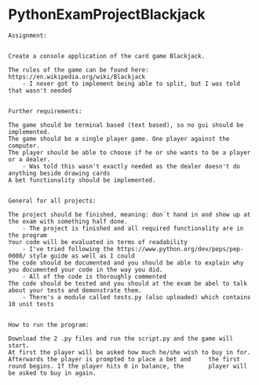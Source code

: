 # PythonExamProjectBlackjack

    Assignment:
    
    
    Create a console application of the card game Blackjack.
    
    The rules of the game can be found here: https://en.wikipedia.org/wiki/Blackjack
        - I never got to implement being able to split, but I was told that wasn't needed


    Further requirements:
    
    The game should be terminal based (text based), so no gui should be implemented. 
    The game should be a single player game. One player against the computer.
    The player should be able to choose if he or she wants to be a player or a dealer.
        - Was told this wasn't exactly needed as the dealer doesn't do anything beside drawing cards      
    A bet functionality should be implemented.
    
    
    General for all projects:
    
    The project should be finished, meaning: don´t hand in and show up at the exam with something half done.
        - The project is finished and all required functionality are in the program        
    Your code will be evaluated in terms of readability
        - I've tried following the https://www.python.org/dev/peps/pep-0008/ style guide as well as I could        
    The code should be documented and you should be able to explain why you documented your code in the way you did.
        - All of the code is thoroughly commented        
    The code should be tested and you should at the exam be abel to talk about your tests and demonstrate them.
        - There's a module called tests.py (also uploaded) which contains 10 unit tests
    
    
    How to run the program:
    
    Download the 2 .py files and run the script.py and the game will start.
    At first the player will be asked how much he/she wish to buy in for. 
    Afterwards the player is prompted to place a bet and     the first round begins. If the player hits 0 in balance, the       player will be asked to buy in again.
